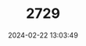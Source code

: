 ---
title: "2729"
category: "Belgrandiella styriaca"
draft: false
date: 2024-02-22 13:03:49
languages:
  German: ["Mixnitzer Zwergquellschnecke"]
---